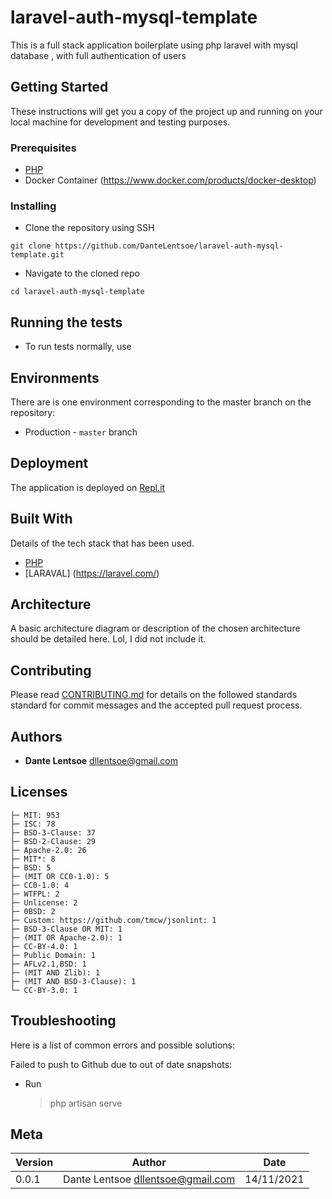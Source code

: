 # laravel-auth-mysql-template
This is a full stack application boilerplate using php laravel with mysql database , with full authentication of users


## Getting Started

These instructions will get you a copy of the project up and running on your local machine for development and testing purposes.

### Prerequisites

- [PHP](https://www.php.net/)
- Docker Container (https://www.docker.com/products/docker-desktop)


### Installing

- Clone the repository using SSH

```
git clone https://github.com/DanteLentsoe/laravel-auth-mysql-template.git
```

- Navigate to the cloned repo

```
cd laravel-auth-mysql-template
```

## Running the tests

- To run tests normally, use



## Environments

There are is one environment corresponding to the master branch on the repository:

- Production - `master` branch


## Deployment

The application is deployed on [Repl.it](```https://.repl.it```)

## Built With

Details of the tech stack that has been used.

- [PHP](https://www.python.org/) 
- [LARAVAL] (https://laravel.com/)


## Architecture

A basic architecture diagram or description of the chosen architecture should be detailed here. Lol, I did not include it.

## Contributing

Please read [CONTRIBUTING.md](https://gist.github.com/DanteLentsoe/Help-an-en-eye-gee-gee-ay) for details on the followed standards standard for commit messages and the accepted pull request process.

## Authors

- **Dante Lentsoe** <dllentsoe@gmail.com>

## Licenses


```
├─ MIT: 953
├─ ISC: 78
├─ BSD-3-Clause: 37
├─ BSD-2-Clause: 29
├─ Apache-2.0: 26
├─ MIT*: 8
├─ BSD: 5
├─ (MIT OR CC0-1.0): 5
├─ CC0-1.0: 4
├─ WTFPL: 2
├─ Unlicense: 2
├─ 0BSD: 2
├─ Custom: https://github.com/tmcw/jsonlint: 1
├─ BSD-3-Clause OR MIT: 1
├─ (MIT OR Apache-2.0): 1
├─ CC-BY-4.0: 1
├─ Public Domain: 1
├─ AFLv2.1,BSD: 1
├─ (MIT AND Zlib): 1
├─ (MIT AND BSD-3-Clause): 1
└─ CC-BY-3.0: 1
```

## Troubleshooting

Here is a list of common errors and possible solutions:

Failed to push to Github due to out of date snapshots:

- Run

  > php artisan serve


## Meta

| Version | Author                              | Date       |
| ------- | ----------------------------------- | ---------- |
| 0.0.1   | Dante Lentsoe <dllentsoe@gmail.com> | 14/11/2021 |

